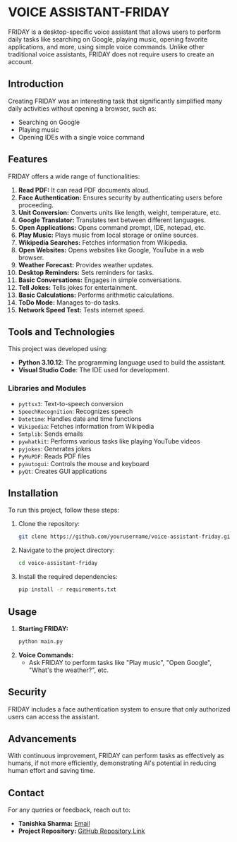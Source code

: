 # **VOICE ASSISTANT-FRIDAY**

FRIDAY is a desktop-specific voice assistant that allows users to perform daily tasks like searching on Google, playing music, opening favorite applications, and more, using simple voice commands. Unlike other traditional voice assistants, FRIDAY does not require users to create an account.

## Introduction

Creating FRIDAY was an interesting task that significantly simplified many daily activities without opening a browser, such as:
- Searching on Google
- Playing music
- Opening IDEs with a single voice command

## Features

FRIDAY offers a wide range of functionalities:
1. **Read PDF:** It can read PDF documents aloud.
2. **Face Authentication:** Ensures security by authenticating users before proceeding.
3. **Unit Conversion:** Converts units like length, weight, temperature, etc.
4. **Google Translator:** Translates text between different languages.
5. **Open Applications:** Opens command prompt, IDE, notepad, etc.
6. **Play Music:** Plays music from local storage or online sources.
7. **Wikipedia Searches:** Fetches information from Wikipedia.
8. **Open Websites:** Opens websites like Google, YouTube in a web browser.
9. **Weather Forecast:** Provides weather updates.
10. **Desktop Reminders:** Sets reminders for tasks.
11. **Basic Conversations:** Engages in simple conversations.
12. **Tell Jokes:** Tells jokes for entertainment.
13. **Basic Calculations:** Performs arithmetic calculations.
14. **ToDo Mode:** Manages to-do tasks.
15. **Network Speed Test:** Tests internet speed.

## Tools and Technologies

This project was developed using:
- **Python 3.10.12**: The programming language used to build the assistant.
- **Visual Studio Code**: The IDE used for development.

### Libraries and Modules
- `pyttsx3`: Text-to-speech conversion
- `SpeechRecognition`: Recognizes speech
- `Datetime`: Handles date and time functions
- `Wikipedia`: Fetches information from Wikipedia
- `Smtplib`: Sends emails
- `pywhatkit`: Performs various tasks like playing YouTube videos
- `pyjokes`: Generates jokes
- `PyMuPDF`: Reads PDF files
- `pyautogui`: Controls the mouse and keyboard
- `pyQt`: Creates GUI applications

## Installation

To run this project, follow these steps:
1. Clone the repository:
    ```sh
    git clone https://github.com/yourusername/voice-assistant-friday.git
    ```
2. Navigate to the project directory:
    ```sh
    cd voice-assistant-friday
    ```
3. Install the required dependencies:
    ```sh
    pip install -r requirements.txt
    ```

## Usage

1. **Starting FRIDAY:**
    ```sh
    python main.py
    ```
2. **Voice Commands:**
    - Ask FRIDAY to perform tasks like "Play music", "Open Google", "What's the weather?", etc.

## Security

FRIDAY includes a face authentication system to ensure that only authorized users can access the assistant.

## Advancements

With continuous improvement, FRIDAY can perform tasks as effectively as humans, if not more efficiently, demonstrating AI's potential in reducing human effort and saving time.

## Contact

For any queries or feedback, reach out to:
- **Tanishka Sharma:** [Email](tanishka.sharma1317@gmail.com)
- **Project Repository:** [GitHub Repository Link](https://github.com/tanishka1308/Friday-Voice-Assistant)


